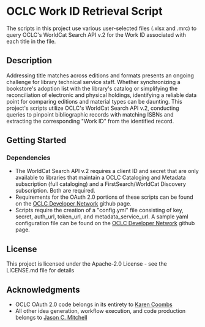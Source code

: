 # OCLC Work ID Retrieval Script

The scripts in this project use various user-selected files (.xlsx and .mrc) to query OCLC's WorldCat Search API v.2 for the Work ID associated with each title in the file. 

## Description
Addressing title matches across editions and formats presents an ongoing challenge for library technical service staff. Whether synchronizing a bookstore's adoption list with the library's catalog or simplifying the reconciliation of electronic and physical holdings, identifying a reliable data point for comparing editions and material types can be daunting. This project's scripts utilize OCLC's WorldCat Search API v.2, conducting queries to pinpoint bibliographic records with matching ISBNs and extracting the corresponding "Work ID" from the identified record.

## Getting Started

### Dependencies

* The WorldCat Search API v.2 requires a client ID and secret that are only available to libraries that maintain a OCLC Cataloging and Metadata subscription (full cataloging) and a FirstSearch/WorldCat Discovery subscription. Both are required.
* Requirements for the OAuth 2.0 portions of these scripts can be found on the [OCLC Developer Network](https://github.com/OCLC-Developer-Network/gists/tree/22a524aff103cc42b3e9be0b600fc13143e6e157/authentication/python) github page.
* Scripts require the creation of a "config.yml" file consisting of key, secret, auth_url, token_url, and metadata_service_url. A sample yaml configuration file can be found on the [OCLC Developer Network](https://github.com/OCLC-Developer-Network/gists/tree/22a524aff103cc42b3e9be0b600fc13143e6e157/authentication) github page.

## License

This project is licensed under the Apache-2.0 License - see the LICENSE.md file for details

## Acknowledgments

* OCLC OAuth 2.0 code belongs in its entirety to [Karen Coombs](https://github.com/librarywebchic)
* All other idea generation, workflow execution, and code production belongs to [Jason C. Mitchell](https://github.com/CompareTheo)
